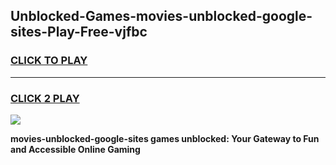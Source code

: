 
## Unblocked-Games-movies-unblocked-google-sites-Play-Free-vjfbc
<h3>
<a href="https://premium76.site?title=movies-unblocked-google-sites&ref=20M">CLICK TO PLAY</a></h3>
<hr>

<h3>
<a href="https://premium76.site?title=movies-unblocked-google-sites&ref=20M">CLICK 2 PLAY</a>
  
</h3>

<a href="https://premium76.site?title=movies-unblocked-google-sites&ref=19M"><img src="https://clearcache.store/games.png"></a>


**movies-unblocked-google-sites games unblocked: Your Gateway to Fun and Accessible Online Gaming**
